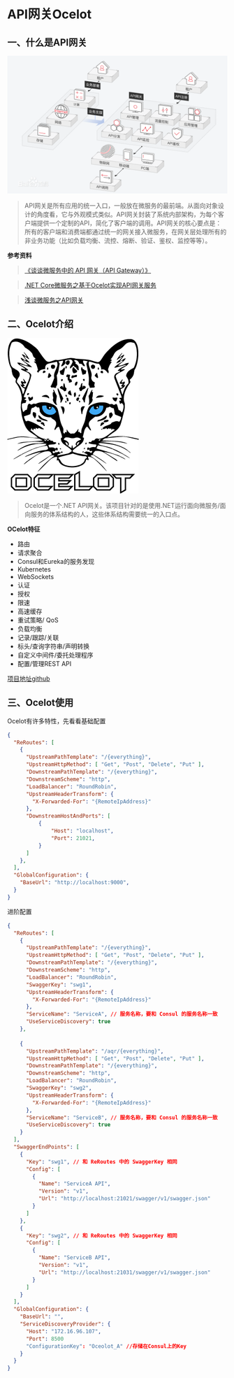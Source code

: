 # API网关Ocelot

## 一、什么是API网关

![](../img/apigateway.png)

> API网关是所有应用的统一入口，一般放在微服务的最前端。从面向对象设计的角度看，它与外观模式类似。API网关封装了系统内部架构，为每个客户端提供一个定制的API，简化了客户端的调用。API网关的核心要点是：所有的客户端和消费端都通过统一的网关接入微服务，在网关层处理所有的非业务功能（比如负载均衡、流控、熔断、验证、鉴权、监控等等）。

**参考资料**

> [《谈谈微服务中的 API 网关（API Gateway）》](https://www.cnblogs.com/savorboard/p/api-gateway.html)

> [.NET Core微服务之基于Ocelot实现API网关服务](https://www.cnblogs.com/edisonchou/p/api_gateway_ocelot_foundation_01.html)

> [浅谈微服务之API网关](https://cloud.tencent.com/developer/news/257354)

## 二、Ocelot介绍

![](../img/ocelot.png)

> Ocelot是一个.NET API网关。该项目针对的是使用.NET运行面向微服务/面向服务的体系结构的人，这些体系结构需要统一的入口点。

**OCelot特征**

* 路由
* 请求聚合
* Consul和Eureka的服务发现
* Kubernetes
* WebSockets
* 认证
* 授权
* 限速
* 高速缓存
* 重试策略/ QoS
* 负载均衡
* 记录/跟踪/关联
* 标头/查询字符串/声明转换
* 自定义中间件/委托处理程序
* 配置/管理REST API

[项目地址github](https://github.com/ThreeMammals/Ocelot)

## 三、Ocelot使用

Ocelot有许多特性，先看看基础配置

```json
{
  "ReRoutes": [
    {
      "UpstreamPathTemplate": "/{everything}",
      "UpstreamHttpMethod": [ "Get", "Post", "Delete", "Put" ],
      "DownstreamPathTemplate": "/{everything}",
      "DownstreamScheme": "http",
      "LoadBalancer": "RoundRobin",
      "UpstreamHeaderTransform": {
        "X-Forwarded-For": "{RemoteIpAddress}"
      },
      "DownstreamHostAndPorts": [
          {
              "Host": "localhost",
              "Port": 21021,
          }
      ]
    },
  ],
  "GlobalConfiguration": {
    "BaseUrl": "http://localhost:9000",
  }
}
```

进阶配置

```json
{
  "ReRoutes": [
    {
      "UpstreamPathTemplate": "/{everything}",
      "UpstreamHttpMethod": [ "Get", "Post", "Delete", "Put" ],
      "DownstreamPathTemplate": "/{everything}",
      "DownstreamScheme": "http",
      "LoadBalancer": "RoundRobin",
      "SwaggerKey": "swg1",
      "UpstreamHeaderTransform": {
        "X-Forwarded-For": "{RemoteIpAddress}"
      },
      "ServiceName": "ServiceA", // 服务名称，要和 Consul 的服务名称一致
      "UseServiceDiscovery": true
    },

    {
      "UpstreamPathTemplate": "/aqr/{everything}",
      "UpstreamHttpMethod": [ "Get", "Post", "Delete", "Put" ],
      "DownstreamPathTemplate": "/{everything}",
      "DownstreamScheme": "http",
      "LoadBalancer": "RoundRobin",
      "SwaggerKey": "swg2",
      "UpstreamHeaderTransform": {
        "X-Forwarded-For": "{RemoteIpAddress}"
      },
      "ServiceName": "ServiceB", // 服务名称，要和 Consul 的服务名称一致
      "UseServiceDiscovery": true
    }
  ],
  "SwaggerEndPoints": [
    {
      "Key": "swg1", // 和 ReRoutes 中的 SwaggerKey 相同
      "Config": [
        {
          "Name": "ServiceA API",
          "Version": "v1",
          "Url": "http://localhost:21021/swagger/v1/swagger.json"
        }
      ]
    },
    {
      "Key": "swg2", // 和 ReRoutes 中的 SwaggerKey 相同
      "Config": [
        {
          "Name": "ServiceB API",
          "Version": "v1",
          "Url": "http://localhost:21031/swagger/v1/swagger.json"
        }
      ]
    }
  ],
  "GlobalConfiguration": {
    "BaseUrl": "",
    "ServiceDiscoveryProvider": {
      "Host": "172.16.96.107",
      "Port": 8500
      "ConfigurationKey": "Oceolot_A" //存储在Consul上的Key
    }
  }
}
```